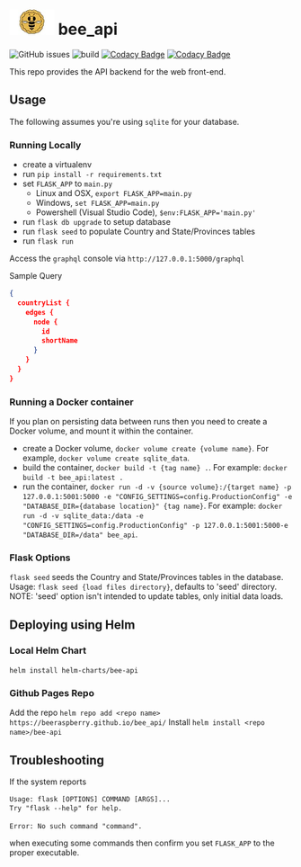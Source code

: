 # ![Bee Web Icon](images/beewhitecrosshatch.jpg) bee_api

![GitHub issues](https://img.shields.io/github/issues/BeeRaspberry/bee_api?style=flat-square)
![build](https://github.com/BeeRaspberry/bee_api/workflows/build/badge.svg?branch=master)
[![Codacy Badge](https://api.codacy.com/project/badge/Grade/7dcc779f81d0483d93f0e7c1c5a735e6)](https://www.codacy.com/gh/BeeRaspberry/bee_api?utm_source=github.com&amp;utm_medium=referral&amp;utm_content=BeeRaspberry/bee_api&amp;utm_campaign=Badge_Grade)
[![Codacy Badge](https://api.codacy.com/project/badge/Coverage/7dcc779f81d0483d93f0e7c1c5a735e6)](https://www.codacy.com/gh/BeeRaspberry/bee_api?utm_source=github.com&utm_medium=referral&utm_content=BeeRaspberry/bee_api&utm_campaign=Badge_Coverage)

This repo provides the API backend for the web front-end. 

## Usage 

The following assumes you're using `sqlite` for your database.

### Running Locally

-   create a virtualenv
-   run ```pip install -r requirements.txt```
-   set `FLASK_APP` to `main.py`
     -   Linux and OSX, ```export FLASK_APP=main.py```
     -   Windows, ```set FLASK_APP=main.py```
     -   Powershell (Visual Studio Code), ```$env:FLASK_APP='main.py'```
-   run ```flask db upgrade``` to setup database
-   run ```flask seed``` to populate Country and State/Provinces tables
-   run ```flask run```

Access the `graphql` console via `http://127.0.0.1:5000/graphql`

Sample Query
```json
{
  countryList {
    edges {
      node {
        id
        shortName
      }
    }
  }
}
```

### Running a Docker container

If you plan on persisting data between runs then you need to create a Docker volume, and mount it within the container.

-   create a Docker volume, `docker volume create {volume name}`. For example, `docker volume create sqlite_data`.
-   build the container, `docker build -t {tag name} .`. For example: `docker build -t bee_api:latest .`
-   run the container, `docker run -d -v {source volume}:/{target name} -p 127.0.0.1:5001:5000 -e "CONFIG_SETTINGS=config.ProductionConfig" -e "DATABASE_DIR={database location}" {tag name}`. For example: `docker run -d -v sqlite_data:/data -e "CONFIG_SETTINGS=config.ProductionConfig" -p 127.0.0.1:5001:5000-e "DATABASE_DIR=/data" bee_api`.

### Flask Options 

`flask seed` seeds the Country and State/Provinces tables in the database. 
Usage: `flask seed {load files directory}`, defaults to 'seed' directory. NOTE: 'seed' option isn't intended to update tables, only initial data loads.

## Deploying using Helm
### Local Helm Chart
`helm install helm-charts/bee-api`

### Github Pages Repo
Add the repo
`helm repo add <repo name> https://beeraspberry.github.io/bee_api/`
Install
`helm install <repo name>/bee-api`

## Troubleshooting

If the system reports 
```
Usage: flask [OPTIONS] COMMAND [ARGS]...
Try "flask --help" for help.

Error: No such command "command".
```
when executing some commands then confirm you set `FLASK_APP` to the proper executable.


